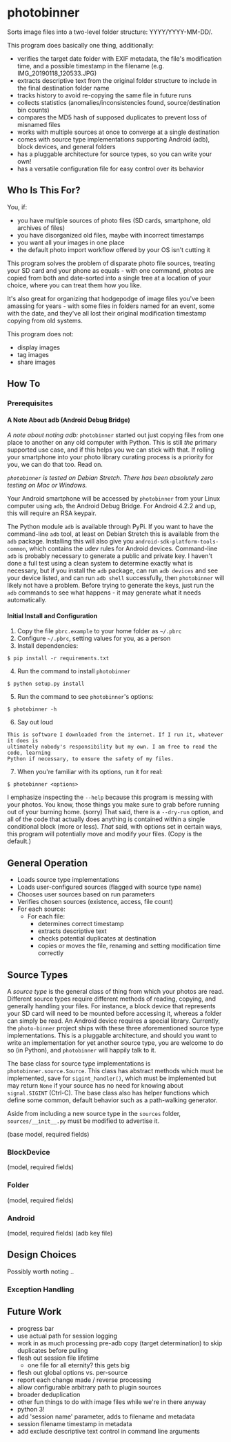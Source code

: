 # photobinner

Sorts image files into a two-level folder structure:  YYYY/YYYY-MM-DD/.

This program does basically one thing, additionally:

* verifies the target date folder with EXIF metadata, the file's modification time, and a possible timestamp in the filename (e.g. IMG_20190118_120533.JPG)
* extracts descriptive text from the original folder structure to include in the final destination folder name
* tracks history to avoid re-copying the same file in future runs
* collects statistics (anomalies/inconsistencies found, source/destination bin counts)
* compares the MD5 hash of supposed duplicates to prevent loss of misnamed files
* works with multiple sources at once to converge at a single destination
* comes with source type implementations supporting Android (adb), block devices, and general folders
* has a pluggable architecture for source types, so you can write your own!
* has a versatile configuration file for easy control over its behavior

## Who Is This For?

You, if:

* you have multiple sources of photo files (SD cards, smartphone, old archives of files)
* you have disorganized old files, maybe with incorrect timestamps
* you want all your images in one place
* the default photo import workflow offered by your OS isn't cutting it

This program solves the problem of disparate photo file sources, treating your SD card and your phone
as equals - with one command, photos are copied from both and date-sorted into a single tree at a location
of your choice, where you can treat them how you like.

It's also great for organizing that hodgepodge of image files you've been amassing for years - with some
files in folders named for an event, some with the date, and they've all lost their original modification
timestamp copying from old systems.

This program does not:

* display images
* tag images
* share images

## How To

### Prerequisites

#### A Note About adb (Android Debug Bridge)

*A note about noting adb:*
`photobinner` started out just copying files from one place to another on any old
computer with Python. This is still _the_ primary supported use case, and if this helps
you we can stick with that. If rolling your smartphone into your photo library
curating process is a priority for you, we can do that too. Read on.

*`photobinner` is tested on Debian Stretch. There has been absolutely zero testing on Mac or Windows.*

Your Android smartphone will be accessed by `photobinner` from your Linux computer using
`adb`, the Android Debug Bridge. For Android 4.2.2 and up, this will require an RSA keypair.

The Python module `adb` is available through PyPi. If you want to have the command-line
`adb` tool, at least on Debian Stretch this is available from the `adb` package. Installing
this will also give you `android-sdk-platform-tools-common`, which contains the udev
rules for Android devices. Command-line `adb` is probably necessary to generate
a public and private key. I haven't done a full test using a clean system to determine
exactly what is necessary, but if you install the `adb` package, can run `adb devices`
and see your device listed, and can run `adb shell` successfully, then `photobinner`
will likely not have a problem. Before trying to generate the keys, just run the `adb`
commands to see what happens - it may generate what it needs automatically.

#### Initial Install and Configuration

1. Copy the file `pbrc.example` to your home folder as `~/.pbrc`
2. Configure `~/.pbrc`, setting values for you, as a person
3. Install dependencies:

```
$ pip install -r requirements.txt
```

4. Run the command to install `photobinner`

```
$ python setup.py install
```

5. Run the command to see `photobinner`'s options:

```
$ photobinner -h
```

6. Say out loud

```
This is software I downloaded from the internet. If I run it, whatever it does is
ultimately nobody's responsibility but my own. I am free to read the code, learning
Python if necessary, to ensure the safety of my files.
```

7. When you're familiar with its options, run it for real:

```
$ photobinner <options>
```

I emphasize inspecting the `--help` because this program is messing with your photos. You know, those
things you make sure to grab before running out of your burning home. (sorry) That said,
there is a `--dry-run` option, and all of the code that actually does anything is contained
within a single conditional block (more or less). _That_ said, with options set in certain
ways, this program will potentially move and modify your files. (Copy is the default.)

## General Operation

* Loads source type implementations
* Loads user-configured sources (flagged with source type name)
* Chooses user sources based on run parameters
* Verifies chosen sources (existence, access, file count)
* For each source:
  * For each file:
    * determines correct timestamp
    * extracts descriptive text
    * checks potential duplicates at destination
    * copies or moves the file, renaming and setting modification time correctly

## Source Types

A _source type_ is the general class of thing from which your photos are read. Different source types require different methods of reading, copying, and generally handling your files. For instance, a block device that represents your SD card will need to be mounted before accessing it, whereas a folder can simply be read. An Android device requires a special library. Currently, the `photo-binner` project ships with these three aforementioned source type implementations. This is a pluggable architecture, and should you want to write an implementation for yet another source type, you are welcome to do so (in Python), and `photobinner` will happily talk to it.

The base class for source type implementations is `photobinner.source.Source`. This class has abstract methods which must be implemented, save for `sigint_handler()`, which must be implemented but may return `None` if your source has no need for knowing about `signal.SIGINT` (Ctrl-C). The base class also has helper functions which define some common, default behavior such as a path-walking generator.

Aside from including a new source type in the `sources` folder, `sources/__init__.py` must be modified to advertise it.

(base model, required fields)

### BlockDevice

(model, required fields)

### Folder

(model, required fields)

### Android

(model, required fields)
(adb key file)

## Design Choices

Possibly worth noting ..

### Exception Handling

## Future Work

- progress bar
- use actual path for session logging
- work in as much processing pre-adb copy (target determination) to skip duplicates before pulling
- flesh out session file lifetime
  - one file for all eternity? this gets big
- flesh out global options vs. per-source
- report each change made / reverse processing
- allow configurable arbitrary path to plugin sources
- broader deduplication
- other fun things to do with image files while we're in there anyway   
- python 3!
- add 'session name' parameter, adds to filename and metadata
- session filename timestamp in metadata
- add exclude descriptive text control in command line arguments
